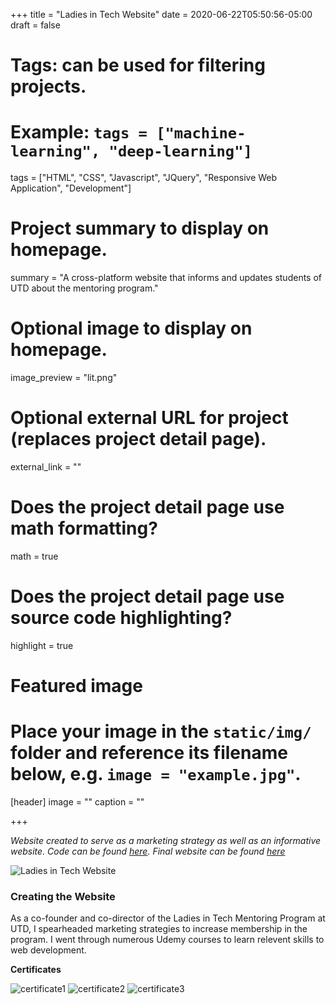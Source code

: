 +++
title = "Ladies in Tech Website"
date = 2020-06-22T05:50:56-05:00
draft = false

# Tags: can be used for filtering projects.
# Example: `tags = ["machine-learning", "deep-learning"]`
tags = ["HTML", "CSS", "Javascript", "JQuery", "Responsive Web Application", "Development"]

# Project summary to display on homepage.
summary = "A cross-platform website that informs and updates students of UTD about the mentoring program."

# Optional image to display on homepage.
image_preview = "lit.png"

# Optional external URL for project (replaces project detail page).
external_link = ""

# Does the project detail page use math formatting?
math = true

# Does the project detail page use source code highlighting?
highlight = true

# Featured image
# Place your image in the `static/img/` folder and reference its filename below, e.g. `image = "example.jpg"`.
[header]
image = ""
caption = ""

+++

_Website created to serve as a marketing strategy as well as an informative website. Code can be found [here](https://github.com/hansikasundaresan/LadiesinTech). Final website can be found [here](https://hansikasundaresan.github.io/LadiesInTech/)_

![Ladies in Tech Website](/project/lit/lit.png)

### Creating the Website
As a co-founder and co-director of the Ladies in Tech Mentoring Program at UTD, I spearheaded marketing strategies to increase membership in the program. I went through numerous Udemy courses to learn relevent skills to web development. 

**Certificates**

![certificate1](/project/lit/responsivewd.jpg)
![certificate2](/project/lit/html.jpg)
![certificate3](/project/lit/css.jpg)

